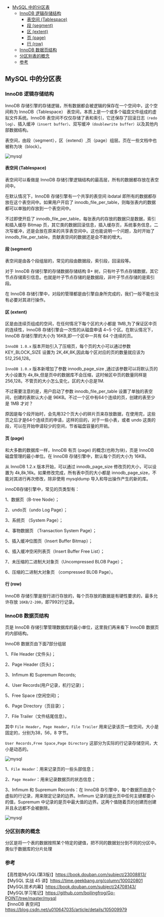 <!-- START doctoc generated TOC please keep comment here to allow auto update -->
<!-- DON'T EDIT THIS SECTION, INSTEAD RE-RUN doctoc TO UPDATE -->

- [MySQL 中的分区表](#mysql-%E4%B8%AD%E7%9A%84%E5%88%86%E5%8C%BA%E8%A1%A8)
  - [InnoDB 逻辑存储结构](#innodb-%E9%80%BB%E8%BE%91%E5%AD%98%E5%82%A8%E7%BB%93%E6%9E%84)
    - [表空间 (Tablespace)](#%E8%A1%A8%E7%A9%BA%E9%97%B4-tablespace)
    - [段 (segment)](#%E6%AE%B5-segment)
    - [区 (extent)](#%E5%8C%BA-extent)
    - [页 (page)](#%E9%A1%B5-page)
    - [行 (row)](#%E8%A1%8C-row)
  - [InnoDB 数据页结构](#innodb-%E6%95%B0%E6%8D%AE%E9%A1%B5%E7%BB%93%E6%9E%84)
  - [分区别表的概念](#%E5%88%86%E5%8C%BA%E5%88%AB%E8%A1%A8%E7%9A%84%E6%A6%82%E5%BF%B5)
  - [参考](#%E5%8F%82%E8%80%83)

<!-- END doctoc generated TOC please keep comment here to allow auto update -->

## MySQL 中的分区表

### InnoDB 逻辑存储结构

InnoDB 存储引擎的存储逻辑，所有数据都会被逻辑的保存在一个空间中，这个空间称为 InnoDB（Tablespace） 表空间，本质上是一个或多个磁盘文件组成的虚拟文件系统。InnoDB 表空间不仅仅存储了表和索引，它还保存了回滚日志`（redo log）`、插入缓冲`（insert buffer）`、双写缓冲`（doublewrite buffer）`以及其他内部数据结构。   

表空间，由段（segment），区（extend）,页（page）组层。页在一些文档中也被称为块（block）。   

<img src="/img/mysql/mysql-innodb-space.jpg"  alt="mysql" />   

#### 表空间 (Tablespace)

表空间可以看做是 InnoDB 存储引擎逻辑结构的最高层，所有的数据都存放在表空间中。   

在默认情况下，InnoDB 存储引擎有一个共享的表空间 ibdatal 即所有的数据都存放在这个表空间中。如果用户开启了 innodb_file_per_table，则每张表内的数据都可以单独的存放到一个表空间中。     

不过即使开启了 innodb_file_per_table，每张表内的存放的数据只是数据，索引和插入缓存 Bitmap 页，其它类的数据回滚信息，插入缓存页，系统事务信息，二次写缓冲，还是会放在原来的共享表空间中。这也能说明一个问题，及时开始了 innodb_file_per_table，贡献表空间的数据还是会不断的增大。   

#### 段 (segment)

表空间是由各个段组层的，常见的段由数据段，索引段，回滚段等。  

对于 InnoDB 存储引擎的存储数据存储结构 B+ 树，只有叶子节点存储数据，其它节点存储索引信息。也就是叶子节点存储的是数据段，非叶子节点存储的是索引段。   

在 InnoDB 存储引擎中，对段的管理都是由引擎自身所完成的，我们一般不能也没有必要对其进行操作。    

#### 区 (extent)

区是由连续页组成的空间，在任何情况下每个区的大小都是 1MB,为了保证区中页的连续性，InnoDB 存储引擎会一次性的从磁盘申请 4~5 个区。在默认情况下，InnoDB 存储引擎的大小为 16KB,即一个区中一共有 64 个连续的页。   

`InnoDB 1.0.x` 版本开始引入了压缩页，每个页的大小可以通过参数 KEY_BLOCK_SIZE 设置为 2K,4K,8K,因此每个区对应的页的数量就应该为 512,256,128。    

`InnoDB 1.0.x` 版本新增加了参数 innodb_page_size ,通过该参数可以将默认页的大小设置为 4k,8k,但是页中的数据库不会压缩，这时候区中页的数量同样是 256,128。不管页的大小怎么变化，区的大小总是1M.   

不过需要注意的是，用户启动了参数 innodb_file_per_table 设置了单独的表空间，创建的表默认大小是 96KB。不过一个区中有64个连续的页，创建的表至少是 1MB 才对？   

原因是每个段开始时，会先用32个页大小的碎片页来存放数据，在使用完，这些页之后才是64个连续页的申请，这样的目的，对于一些小表，或者 undo 这类的段，可以在开始申请较少的空间，节省磁盘容量的开销。  

#### 页 (page)

和大多数的数据库一样，InnoDB 有页 (page) 的概念(也称为块)，页是 InnoDB 磁盘管理的最小单位。在 InnoDB 存储引擎中，默认每个页的大小为 16KB。  

从 InnoDB 1.2.x 版本开始，可以通过 innodb_page_size 修改页的大小，可以设置为 4k,8k,16k。如果修改完成，所有表中页的大小都是 innodb_page_size，不能对其进行再次修改，除非使用 mysqldump 导入和导出操作产生的新的库。   

innoDB存储引擎中，常见的页类型有：

1、数据页（B-tree Node）；  

2、undo页（undo Log Page）；  

3、系统页 （System Page）；  

4、事物数据页 （Transaction System Page）；  

5、插入缓冲位图页（Insert Buffer Bitmap）；  

6、插入缓冲空闲列表页（Insert Buffer Free List）；  

7、未压缩的二进制大对象页（Uncompressed BLOB Page）；  

6、压缩的二进制大对象页 （compressed BLOB Page）。     

#### 行 (row)

InnoDB 存储引擎是按行进行存放的，每个页存放的数据是有硬性要求的，最多允许存放 `16KB/2-200`，即7992行记录。   

### InnoDB 数据页结构

页是 InnoDB 存储引擎管理数据库的最小单位，这里我们再来看下 InnoDB 数据页的内部结构。   

InnoDB 数据页由下面7部分组层  

1、File Header (文件头)；  

2、Page Header (页头)；  

3、Infimum 和 Supremum Records;  

4、User Records(用户记录，机行记录)；  

5、Free Space (空闲空间)；  

6、Page Directory（页目录）；  

7、File Trailer（文件结尾信息）。   

其中 `File Header`，`Page Header`，`File Trailer` 用来记录该页一些空间，大小是固定的，分别为38，56，8 字节。  

`User Records,Free Space,Page Directory` 这部分为实际的行记录存储空间，大小是动态的。   

<img src="/img/mysql/innodb-table-space.jpg"  alt="mysql" />   

1、`File Header`：用来记录页的一些头部信息；  

2、`Page Header`：用来记录数据页的状态信息；  

3、Infimum 和 Supremum Records：在 InnoDB 存引擎中，每个数据页由连个虚拟的行记录，用来限定记录的边界。Infimum 记录的是比页中任何主键都要小的值，Supremum 中记录的是页中最大值的边界。这两个值随着页的创建而创建并且永远都不会被删除。   

<img src="/img/mysql/innodb-infimum-supremun.jpg"  alt="mysql" />   



### 分区别表的概念

分区是将一个表的数据按照某个特定的键值，把不同的数据划分到不同的分区中。类似于数据库的分片处理

### 参考

【高性能MySQL(第3版)】https://book.douban.com/subject/23008813/    
【MySQL 实战 45 讲】https://time.geekbang.org/column/100020801  
【MySQL技术内幕】https://book.douban.com/subject/24708143/    
【MySQL学习笔记】https://github.com/boilingfrog/Go-POINT/tree/master/mysql    
【InnoDB 表空间】https://blog.csdn.net/u010647035/article/details/105009979  

